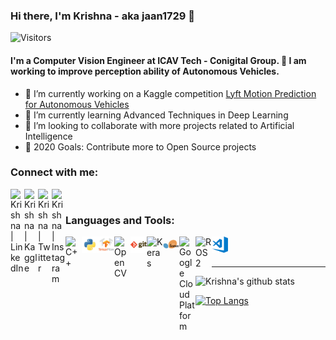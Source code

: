 ### Hi there, I'm Krishna - aka jaan1729 👋

![Visitors](https://komarev.com/ghpvc/?username=jaan1729&color=orange)


#### I'm a Computer Vision Engineer at ICAV Tech - Conigital Group. 🔭 I am working to improve perception ability of Autonomous Vehicles.

- 🔭 I’m currently working on a Kaggle competition [Lyft Motion Prediction for Autonomous Vehicles](https://www.kaggle.com/c/lyft-motion-prediction-autonomous-vehicles/overview)
- 🌱 I’m currently learning Advanced Techniques in Deep Learning 
- 👯 I’m looking to collaborate with more projects related to Artificial Intelligence
- 🥅 2020 Goals: Contribute more to Open Source projects


### Connect with me:
[<img align="left" alt="Krishna | LinkedIn" width="22px" src="https://cdn.jsdelivr.net/npm/simple-icons@v3/icons/linkedin.svg" />](https://www.linkedin.com/in/krishnanjana-reddy-gangireddy/)
[<img align="left" alt="Krishna | Kaggle" width="22px" src="https://cdn.jsdelivr.net/npm/simple-icons@v3/icons/kaggle.svg" />](https://www.kaggle.com/jaangk)
[<img align="left" alt="Krishna | Twitter" width="22px" src="https://cdn.jsdelivr.net/npm/simple-icons@v3/icons/twitter.svg" />](https://twitter.com/jaan9620)
[<img align="left" alt="Krishna | Instagram" width="22px" src="https://cdn.jsdelivr.net/npm/simple-icons@v3/icons/instagram.svg" />](https://www.instagram.com/krishh_na.g/)

<br />

### Languages and Tools:


<img align="left" alt="C++" width="26px" src="https://cdn.jsdelivr.net/npm/simple-icons@v3/icons/cplusplus.svg" />
<img align="left" alt="Python" width="26px" src="https://raw.githubusercontent.com/github/explore/80688e429a7d4ef2fca1e82350fe8e3517d3494d/topics/python/python.png" />
<img align="left" alt="Tensorflow" width="26px" src="https://raw.githubusercontent.com/github/explore/80688e429a7d4ef2fca1e82350fe8e3517d3494d/topics/tensorflow/tensorflow.png" />
<img align="left" alt="OpenCV" width="26px" src="https://avatars1.githubusercontent.com/u/5009934?s=200&v=4" />
<img align="left" alt="Git" width="26px" src="https://raw.githubusercontent.com/github/explore/80688e429a7d4ef2fca1e82350fe8e3517d3494d/topics/git/git.png" />
<img align="left" alt="Keras" width="26px" src="https://avatars2.githubusercontent.com/u/34455048?s=200&v=4" />
<img align="left" alt="scikit-learn" width="26px" src="https://raw.githubusercontent.com/github/explore/80688e429a7d4ef2fca1e82350fe8e3517d3494d/topics/scikit-learn/scikit-learn.png" />
<img align="left" alt="Google Cloud Platform" width="26px" src="https://avatars0.githubusercontent.com/u/2810941?s=200&v=4" />
<img align="left" alt="ROS2" width="26px" src="https://avatars1.githubusercontent.com/u/3979232?s=200&v=4" />
<img align="left" alt="Visual Studio Code" width="26px" src="https://raw.githubusercontent.com/github/explore/80688e429a7d4ef2fca1e82350fe8e3517d3494d/topics/visual-studio-code/visual-studio-code.png" />

<br />
<br />

---


![Krishna's github stats](https://github-readme-stats.vercel.app/api?username=jaan1729&show_icons=true&theme=radical&count_private=true)

[![Top Langs](https://github-readme-stats.vercel.app/api/top-langs/?username=jaan1729&layout=compact&theme=radical)](https://github.com/jaan1729/github-readme-stats)

